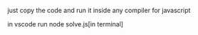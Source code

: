 just copy the code and run it inside any compiler for javascript

in vscode
run
node solve.js[in terminal]
